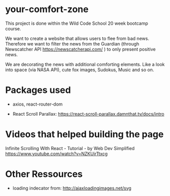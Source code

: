 # your-comfort-zone

This project is done within the Wild Code School 20 week bootcamp course.

We want to create a website that allows users to flee from bad news. Therefore we want to filter the news from the Guardian (through Newscatcher API https://newscatcherapi.com/ ) to only present positive news.

We are decorating the news with additional comforting elements. Like a look into space (via NASA API), cute fox images, Sudokus, Music and so on.

# Packages used
* axios, react-router-dom

* React Scroll Parallax: https://react-scroll-parallax.damnthat.tv/docs/intro

 



# Videos that helped building the page 
Infinite Scrolling With React - Tutorial - by Web Dev Simplified 
https://www.youtube.com/watch?v=NZKUirTtxcg 


# Other Ressources
* loading indecator from: http://ajaxloadingimages.net/svg
